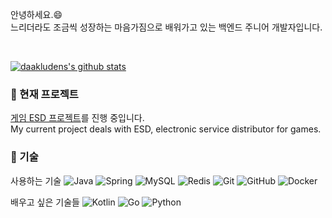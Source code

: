 안녕하세요.😄       
느리더라도 조금씩 성장하는 마음가짐으로 배워가고 있는 백엔드 주니어 개발자입니다.          

<br>

[![daakludens's github stats](https://github-readme-stats.vercel.app/api?username=daakludens&theme=great-gatsby&show_icons=true)](https://github.com/anuraghazra/github-readme-stats) 

### 🔭 현재 프로젝트 
[게임 ESD 프로젝트](https://github.com/f-lab-edu/ludensdomain)를 진행 중입니다.     
My current project deals with ESD, electronic service distributor for games.

### 🌱 기술
사용하는 기술
![Java](https://img.shields.io/badge/-java-E34A86?style=flat-square&logo=java)
![Spring](https://img.shields.io/badge/Spring-6DB33F?style=flat-square&logo=spring&logoColor=white)
![MySQL](https://img.shields.io/badge/-MySQL-black?style=flat-square&logo=mysql)
![Redis](https://img.shields.io/badge/-Redis-black?style=flat-square&logo=Redis)
![Git](https://img.shields.io/badge/-Git-black?style=flat-square&logo=git)
![GitHub](https://img.shields.io/badge/-GitHub-181717?style=flat-square&logo=github)
![Docker](https://img.shields.io/badge/-Docker-black?style=flat-square&logo=docker)

배우고 싶은 기술들
![Kotlin](https://img.shields.io/badge/Kotlin-0095D5?&style=flat-square&logo=kotlin&logoColor=white)
![Go](https://img.shields.io/badge/Go-00ADD8?style=flat-square&logo=go&logoColor=white)
![Python](https://img.shields.io/badge/-Python-black?style=flat-square&logo=Python)

    
<!--
**daakludens/daakludens** is a ✨ _special_ ✨ repository because its `README.md` (this file) appears on your GitHub profile.

Here are some ideas to get you started:

- 🔭 I’m currently working on ...
- 🌱 I’m currently learning ...
- 👯 I’m looking to collaborate on ...
- 🤔 I’m looking for help with ...
- 💬 Ask me about ...
- 📫 How to reach me: ...
- 😄 Pronouns: ...
- ⚡ Fun fact: ...
-->
<!--![Top Langs](https://github-readme-stats.vercel.app/api/top-langs/?username=daakludens&hide=TeX&layout=compact)-->
